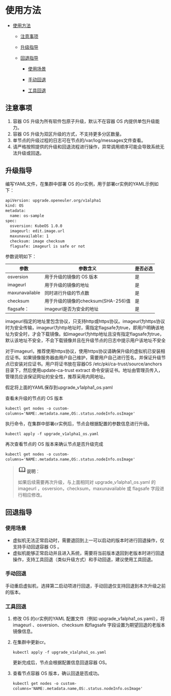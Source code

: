 # 使用方法

<!-- TOC -->



- [使用方法](#使用方法)

  - [注意事项](#注意事项)

  - [升级指导](#升级指导)

  - [回退指导](#回退指导)

    - [使用场景](#使用场景)

    - [手动回退](#手动回退)

    - [工具回退](#工具回退)

      

<!-- /TOC -->

## 注意事项

1. 容器 OS 升级为所有软件包原子升级，默认不在容器 OS 内提供单包升级能力。
2. 容器 OS 升级为双区升级的方式，不支持更多分区数量。
3. 单节点的升级过程的日志可在节点的/var/log/messages文件查看。
4. 请严格按照提供的升级和回退流程进行操作，异常调用顺序可能会导致系统无法升级或回退。

## 升级指导

编写YAML文件，在集群中部署 OS 的cr实例，用于部署cr实例的YAML示例如下：

```
apiVersion: upgrade.openeuler.org/v1alpha1
kind: OS
metadata:
  name: os-sample
spec:
  osversion: KubeOS 1.0.0
  imageurl: edit.image.url
  maxunavailable: 1
  checksum: image checksum
  flagsafe: imageurl is safe or not
```

参数说明如下：

| 参数           | 参数含义                            | 是否必选 |
| -------------- | ----------------------------------- | -------- |
| osversion      | 用于升级的镜像的 OS 版本            | 是       |
| imageurl       | 用于升级的镜像的地址                | 是       |
| maxunavailable | 同时进行升级的节点数                | 是       |
| checksum       | 用于升级的镜像的checksum(SHA-256)值 | 是       |
| flagsafe：     | imageurl是否为安全的地址            | 是       |

imageurl指定的地址里包含协议，只支持http或https协议。imageurl为https协议时为安全传输，imageurl为http地址时，需指定flagsafe为true，即用户明确该地址为安全时，才会下载镜像。如imageurl为http地址且没有指定flagsafe为true，默认该地址不安全，不会下载镜像并且在升级节点的日志中提示用户该地址不安全 

对于imageurl，推荐使用https协议，使用https协议请确保升级的虚拟机已安装相应证书。如果镜像服务器由用户自己维护，需要用户自己进行签名，并保证升级节点已安装对应证书。用户将证书放在容器OS /etc/pki/ca-trust/source/anchors目录下，然后使用update-ca-trust extract 命令安装证书。地址由管理员传入，管理员应该保证网址的安全性，推荐采用内网地址。 

假定将上面的YAML保存到upgrade_v1alpha1_os.yaml

查看未升级的节点的 OS 版本

```
kubectl get nodes -o custom-columns='NAME:.metadata.name,OS:.status.nodeInfo.osImage'
```

执行命令，在集群中部署cr实例后，节点会根据配置的参数信息进行升级。

```
kubectl apply -f upgrade_v1alpha1_os.yaml
```

再次查看节点的 OS 版本来确认节点是否升级完成

```
kubectl get nodes -o custom-columns='NAME:.metadata.name,OS:.status.nodeInfo.osImage'
```

> ![](./public_sys-resources/icon-note.gif)**说明**：
>
> 如果后续需要再次升级，与上面相同对 upgrade_v1alpha1_os.yaml 的 imageurl ，osversion，checksum，maxunavailable 或 flagsafe 字段进行相应修改。

## 回退指导

### 使用场景

- 虚拟机无法正常启动时，需要退回到上一可以启动的版本时进行回退操作，仅支持手动回退容器 OS 。
- 虚拟机能够正常启动并且进入系统，需要将当前版本退回到老版本时进行回退操作，支持工具回退（类似升级方式）和手动回退，建议使用工具回退。

### 手动回退

手动重启虚拟机，选择第二启动项进行回退，手动回退仅支持回退到本次升级之前的版本。

### 工具回退

1. 修改 OS 的cr实例的YAML 配置文件（例如 upgrade_v1alpha1_os.yaml），将 imageurl 、osversion、checksum 和flagsafe 字段设置为期望回退的老版本镜像信息。

2. 在集群中更新cr。

   ```
   kubectl apply -f upgrade_v1alpha1_os.yaml
   ```

   更新完成后，节点会根据配置信息回退容器 OS。

3. 查看节点容器 OS 版本，确认回退是否成功。

   ```
   kubectl get nodes -o custom-columns='NAME:.metadata.name,OS:.status.nodeInfo.osImage'
   ```



